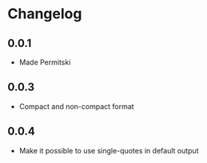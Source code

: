 # Changelog

## 0.0.1

* Made Permitski

## 0.0.3

* Compact and non-compact format

## 0.0.4

* Make it possible to use single-quotes in default output